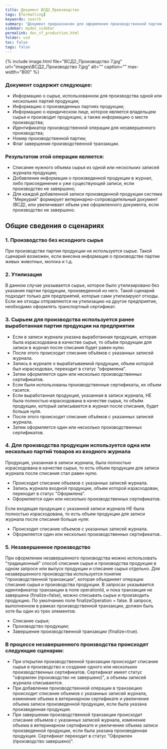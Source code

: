 ```yaml
---
title: Документ ВСД2_Производство
tags: [formatting]
keywords: search
summary: "Документ предназначен для оформления производственной партии в системе Меркурий, как завершенной, так и незавершенной."
sidebar: mydoc_sidebar
permalink: doc_v7_production.html
folder: vsd
toc: false
tags: false
---
```


<style>
.result {
background-color: #000000;
border: 1px solid #dedede;
padding: 10px;
margin-top: 10px;
margin-bottom: 10px;
}
</style>

{% include image.html file="ВСД2_Производство 7.jpg" url="images\ВСД2_Производство 7.jpg" alt="" caption="" max-width="800" %}

### Документ содержит следующее:

- Информацию о сырье, использованном для производства одной или нескольких партий продукции;
- Информацию о произведенных партиях продукции;
- Информацию о юридическом лице, которое является владельцем сырья и производит продукцию, а также информацию о месте производства;
- Идентификатор производственной операции для незавершенного производства;
- Номер производственной партии;
- Флаг завершения производственной транзакции.


### Результатом этой операции является:

- Списание нужного объема сырья из одной или нескольких записей журнала продукции;
- Добавление информации о произведенной продукции в журнал, либо присоединение к уже существующей записи, если производство не завершено;
- Для каждой добавленной записи произведенной продукции система "Меркурий" формирует ветеринарно-сопроводительный документ (ВСД), или увеличивает объем уже оформленного документа, если производство не завершено.



## **Общие сведения о сценариях**

### 1. Производство без исходного сырья

При производстве партии продукции не используется сырье. Такой сценарий возможен, если внесена информация о производстве партии живых животных, молока и т.д.

### 2. Утилизация

В данном случае указывается сырье, которое было утилизировано без указания партии продукции, произведенной из него. Такой сценарий подходит только для предприятий, которые сами утилизируют отходы. Если же отходы отправляются на утилизацию на другое предприятие, необходимо оформлять транспортный сертификат.

### 3. Сырьем для производства используется ранее выработанная партия продукции на предприятии

- Если в записи журнала указана выработанная продукция, которая была израсходована в качестве сырья, то объём продукции для записи в журнал после списания будет равен нулю.
- После этого происходит списание объёмов с указанных записей журнала.
- Запись в журнале о вырабатываемой продукции, объем которой был израсходован, переходит в статус “оформлена”.
- Затем оформляется один или несколько производственных сертификатов.
- Если были использованы производственные сертификаты, их объем гасится.
- Если выработанная продукция, указанная в записи журнала, НЕ была полностью израсходована в качестве сырья, то объём продукции, который записывается в журнал после списания, будет больше нуля.
- После этого происходит списание объёмов с указанных записей журнала.
- Затем оформляется один или несколько производственных сертификатов.

### 4. Для производства продукции используется одна или несколько партий товаров из входного журнала

Продукция, указанная в записи журнала, была полностью израсходована в качестве сырья, то есть объем продукции для записи журнала после списания стал равен нулю.

- Происходит списание объемов с указанных записей журнала.
- Запись журнала входной продукции, объем которой израсходован, переходит в статус "Оформлена".
- Оформляется один или несколько производственных сертификатов.

Если входящая продукция с указанной записи журнала НЕ была полностью израсходована, то есть объем продукции для записи журнала после списания больше нуля:

- Происходит списание объемов с указанных записей журнала.
- Оформляется один или несколько производственных сертификатов..

### 5. Незавершенное производство

При оформлении незавершенного производства можно использовать "традиционный" способ списания сырья и производства продукции в одном запросе или выпуск продукции и списание сырья отдельно. Для незавершенного производства используется понятие "производственной транзакции", которая объединяет операции списания сырья и производства продукции. В запросах указывается идентификатор транзакции в поле operationId, и пока транзакция не завершена (finalize=false), можно списывать сырье и производить продукцию. По умолчанию поле finalizeOperation = false. В запросе, выполненном в рамках производственной транзакции, должен быть хотя бы один из трех элементов:

- Списание сырья;
- Производство продукции;
- Завершение производственной транзакции (finalize=true).

### В процессе незавершенного производства происходят следующие сценарии:

- При открытии производственной транзакции происходит списание сырья в производство и создание одного или нескольких производственных сертификатов. Сертификат имеет статус "оформлен (производство не завершено)", а объемы записей журнала списываются.
- При добавлении производственной операции в транзакцию происходит списание объемов с указанных записей журнала, изменение объема в ветеринарном сертификате и увеличение объема записи произведенной продукции, если была указана произведенная продукция.
- При завершении производственной транзакции происходит списание объемов с указанных записей журнала, изменение объема в ветеринарном сертификате и увеличение объема записи произведенной продукции, если была указана произведенная продукция. Сертификат переходит в статус "Оформлен (производство завершено)".